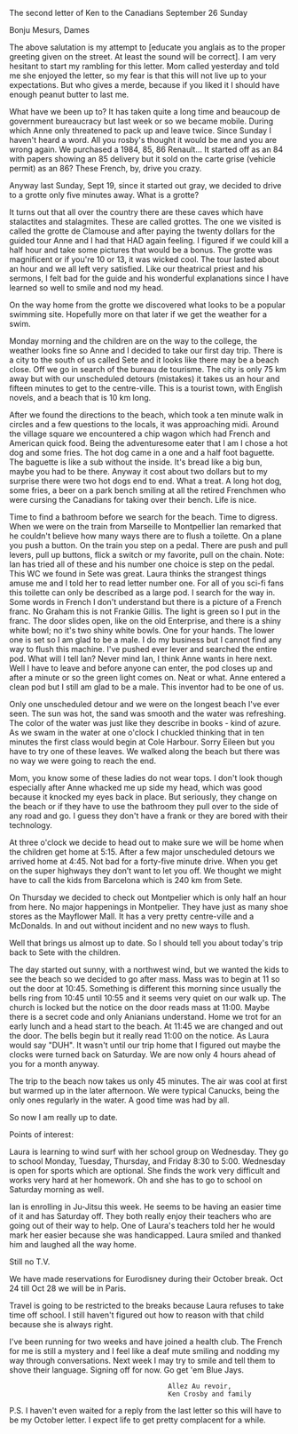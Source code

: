 The second letter of Ken to the Canadians
September 26
Sunday

Bonju Mesurs, Dames

The above salutation is my attempt to [educate you anglais as to the proper greeting given on the street. At least the sound will be correct]. I am very hesitant to start my rambling for this letter. Mom called yesterday and told me she enjoyed the letter, so my fear is that this will not live up to your expectations. But who gives a merde, because if you liked it I should have enough peanut butter to last me.

What have we been up to? It has taken quite a long time and beaucoup de government bureaucracy but last week or so we became mobile. During which Anne only threatened to pack up and leave twice. Since Sunday I haven't heard a word. All you rosby's thought it would be me and you are wrong again. We purchased a 1984, 85, 86 Renault... It started off as an 84 with papers showing an 85 delivery but it sold on the carte grise (vehicle permit) as an 86? These French, by, drive you crazy.

Anyway last Sunday, Sept 19, since it started out gray, we decided to drive to a grotte only five minutes away. What is a grotte?

It turns out that all over the country there are these caves which have stalactites and stalagmites. These are called grottes. The one we visited is called the grotte de Clamouse and after paying the twenty dollars for the guided tour Anne and I had that HAD again feeling. I figured if we could kill a half hour and take some pictures that would be a bonus. The grotte was magnificent or if you're 10 or 13, it was wicked cool. The tour lasted about an hour and we all left very satisfied. Like our theatrical priest and his sermons, I felt bad for the guide and his wonderful explanations since I have learned so well to smile and nod my head.

On the way home from the grotte we discovered what looks to be a popular swimming site. Hopefully more on that later if we get the weather for a swim.

Monday morning and the children are on the way to the college, the weather looks fine so Anne and I decided to take our first day trip. There is a city to the south of us called Sete and it looks like there may be a beach close. Off we go in search of the bureau de tourisme. The city is only 75 km away but with our unscheduled detours (mistakes) it takes us an hour and fifteen minutes to get to the centre-ville. This is a tourist town, with English novels, and a beach that is 10 km long.

After we found the directions to the beach, which took a ten minute walk in circles and a few questions to the locals, it was approaching midi. Around the village square we encountered a chip wagon which had French and American quick food. Being the adventuresome eater that I am I chose a hot dog and some fries. The hot dog came in a one and a half foot baguette. The baguette is like a sub without the inside. It's bread like a big bun, maybe you had to be there. Anyway it cost about two dollars but to my surprise there were two hot dogs end to end. What a treat. A long hot dog, some fries, a beer on a park bench smiling at all the retired Frenchmen who were cursing the Canadians for taking over their bench. Life is nice.

Time to find a bathroom before we search for the beach.
Time to digress.
When we were on the train from Marseille to Montpellier Ian remarked that he couldn't believe how many ways there are to flush a toilette.
On a plane you push a button.
On the train you step on a pedal.
There are push and pull levers, pull up buttons, flick a switch or my favorite, pull on the chain. Note: Ian has tried all of these and his number one choice is step on the pedal.
This WC we found in Sete was great.
Laura thinks the strangest things amuse me and I told her to read letter number one.
For all of you sci-fi fans this toilette can only be described as a large pod. I search for the way in. Some words in French I don't understand but there is a picture of a French franc.
No Graham this is not Frankie Gillis. The light is green so I put in the franc. The door slides open, like on the old Enterprise, and there is a shiny white bowl; no it's two shiny white bowls. One for your hands. The lower one is set so I am glad to be a male. I do my business but I cannot find any way to flush this machine. I've pushed ever lever and searched the entire pod. What will I tell Ian? Never mind Ian, I think Anne wants in here next.  Well I have to leave and before anyone can enter, the pod closes up and after a minute or so the green light comes on. Neat or what. Anne entered a clean pod but I still am glad to be a male. This inventor had to be one of us.


Only one unscheduled detour and we were on the longest beach I've ever seen. The sun was hot, the sand was smooth and the water was refreshing. The color of the water was just like they describe in books - kind of azure. As we swam in the water at one o'clock I chuckled thinking that in ten minutes the first class would begin at Cole Harbour. Sorry Eileen but you have to try one of these leaves. We walked along the beach but there was no way we were going to reach the end.

Mom, you know some of these ladies do not wear tops. I don't look though especially after Anne whacked me up side my head, which was good because it knocked my eyes back in place. But seriously, they change on the beach or if they have to use the bathroom they pull over to the side of any road and go. I guess they don't have a frank or they are bored with their technology.

At three o'clock we decide to head out to make sure we will be home when the children get home at 5:15. After a few major unscheduled detours we arrived home at 4:45. Not bad for a forty-five minute drive. When you get on the super highways they don’t want to let you off. We thought we might have to call the kids from Barcelona which is 240 km from Sete.

On Thursday we decided to check out Montpelier which is only half an hour from here. No major happenings in Montpelier. They have just as many shoe stores as the Mayflower Mall. It has a very pretty centre-ville and a McDonalds. In and out without incident and no new ways to flush.

Well that brings us almost up to date. So I should tell you about today's trip back to Sete with the children.

The day started out sunny, with a northwest wind, but we wanted the kids to see the beach so we decided to go after mass. Mass was to begin at 11 so out the door at 10:45. Something is different this morning since usually the bells ring from 10:45 until 10:55 and it seems very quiet on our walk up. The church is locked but the notice on the door reads mass at 11:00. Maybe there is a secret code and only Anianians understand. Home we trot for an early lunch and a head start to the beach. At 11:45 we are changed and out the door. The bells begin but it really read 11:00 on the notice. As Laura would say "DUH". It wasn't until our trip home that I figured out maybe the clocks were turned back on Saturday. We are now only 4 hours ahead of you for a month anyway.

The trip to the beach now takes us only 45 minutes. The air was cool at first but warmed up in the later afternoon. We were typical Canucks, being the only ones regularly in the water. A good time was had by all.

So now I am really up to date.

Points of interest:

Laura is learning to wind surf with her school group on Wednesday. They go to school Monday, Tuesday, Thursday, and Friday 8:30 to 5:00. Wednesday is open for sports which are optional. She finds the work very difficult and works very hard at her homework. Oh and she has to go to school on Saturday morning as well.

Ian is enrolling in Ju-Jitsu this week. He seems to be having an easier time of it and has Saturday off. They both really enjoy their teachers who are going out of their way to help. One of Laura's teachers told her he would mark her easier because she was handicapped. Laura smiled and thanked him and laughed all the way home.

Still no T.V.

We have made reservations for Eurodisney during their October break. Oct 24 till Oct 28 we will be in Paris.

Travel is going to be restricted to the breaks because Laura refuses to take time off school. I still haven't figured out how to reason with that child because she is always right.

I've been running for two weeks and have joined a health club. The French for me is still a mystery and I feel like a deaf mute smiling and nodding my way through conversations. Next week I may try to smile and tell them to shove their language. Signing off for now. Go get 'em Blue Jays.

											Allez Au revoir,
											Ken Crosby and family

P.S. I haven't even waited for a reply from the last letter so this will have to be my October letter. I expect life to get pretty complacent for a while.


